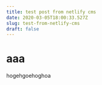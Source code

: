 ```yaml
---
title: test post from netlify cms
date: 2020-03-05T18:00:33.527Z
slug: test-from-netlify-cms
draft: false
---
```

# aaa

hogehgoehoghoa
